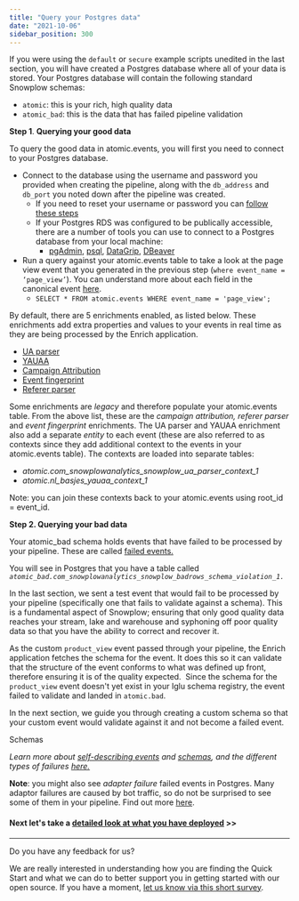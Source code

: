```yaml
---
title: "Query your Postgres data"
date: "2021-10-06"
sidebar_position: 300
---
```


If you were using the `default` or `secure` example scripts unedited in the last section, you will have created a Postgres database where all of your data is stored. Your Postgres database will contain the following standard Snowplow schemas:

- `atomic`: this is your rich, high quality data
- `atomic_bad`: this is the data that has failed pipeline validation

**Step 1**. **Querying your good data**

To query the good data in atomic.events, you will first you need to connect to your Postgres database.

- Connect to the database using the username and password you provided when creating the pipeline, along with the `db_address` and `db_port` you noted down after the pipeline was created.
    - If you need to reset your username or password you can [follow these steps](/docs/migrated/try-snowplow/try-snowplow-faq/#my-database-login-details-are-not-working)
    - If your Postgres RDS was configured to be publically accessible, there are a number of tools you can use to connect to a Postgres database from your local machine:
        - [pgAdmin](https://www.pgadmin.org/), [psql](https://www.postgresql.org/docs/current/app-psql.html), [DataGrip](https://www.jetbrains.com/datagrip/), [DBeaver](https://dbeaver.io/)
- Run a query against your atomic.events table to take a look at the page view event that you generated in the previous step (`where event_name = ‘page_view’`). You can understand more about each field in the canonical event [here](/docs/migrated/understanding-your-pipeline/canonical-event/).
    - `SELECT * FROM atomic.events WHERE event_name = 'page_view';`

By default, there are 5 enrichments enabled, as listed below. These enrichments add extra properties and values to your events in real time as they are being processed by the Enrich application.

- [UA parser](/docs/migrated/enriching-your-data/available-enrichments/ua-parser-enrichment/)
- [YAUAA](/docs/migrated/enriching-your-data/available-enrichments/yauaa-enrichment/) 
- [Campaign Attribution](/docs/migrated/enriching-your-data/available-enrichments/campaign-attribution-enrichment/)
- [Event fingerprint](/docs/migrated/enriching-your-data/available-enrichments/event-fingerprint-enrichment/) 
- [Referer parser](/docs/migrated/enriching-your-data/available-enrichments/referrer-parser-enrichment/)

Some enrichments are _legacy_ and therefore populate your atomic.events table. From the above list, these are the _campaign attribution, referer parser_ and _event fingerprint_ enrichments. The UA parser and YAUAA enrichment also add a separate _entity_ to each event (these are also referred to as contexts since they add additional context to the events in your atomic.events table). The contexts are loaded into separate tables: 

- _atomic.com\_snowplowanalytics\_snowplow\_ua\_parser\_context\_1_
- _atomic.nl\_basjes\_yauaa\_context\_1_

Note: you can join these contexts back to your atomic.events using root\_id = event\_id.

**Step 2. Querying your bad data**

Your atomic\_bad schema holds events that have failed to be processed by your pipeline. These are called [failed events.](/docs/migrated/managing-data-quality/failed-events/understanding-failed-events/)

You will see in Postgres that you have a table called _`atomic_bad.com_snowplowanalytics_snowplow_badrows_schema_violation_1.`_

In the last section, we sent a test event that would fail to be processed by your pipeline (specifically one that fails to validate against a schema). This is a fundamental aspect of Snowplow; ensuring that only good quality data reaches your stream, lake and warehouse and syphoning off poor quality data so that you have the ability to correct and recover it. 

As the custom `product_view` event passed through your pipeline, the Enrich application fetches the schema for the event. It does this so it can validate that the structure of the event conforms to what was defined up front, therefore ensuring it is of the quality expected.  Since the schema for the `product_view` event doesn't yet exist in your Iglu schema registry, the event failed to validate and landed in `atomic.bad`.

In the next section, we guide you through creating a custom schema so that your custom event would validate against it and not become a failed event. 

Schemas

_Learn more about_ [_self-describing events_](/docs/migrated/understanding-tracking-design/out-of-the-box-vs-custom-events-and-entities/) _and_ [_schemas_](/docs/migrated/understanding-tracking-design/understanding-schemas-and-validation/)_, and the different types of failures_ [_here._](/docs/migrated/managing-data-quality/failed-events/understanding-failed-events/)

**Note**: you might also see _adapter failure_ failed events in Postgres. Many adaptor failures are caused by bot traffic, so do not be surprised to see some of them in your pipeline. Find out more [here](/docs/migrated/managing-data-quality/failed-events/understanding-failed-events/#adaptor-failure).

#### Next let's take a [detailed look at what you have deployed](/docs/migrated/open-source-quick-start/quick-start-installation-guide-on-gcp/summary-of-what-you-have-deployed-gcp/) >>

* * *

Do you have any feedback for us?

We are really interested in understanding how you are finding the Quick Start and what we can do to better support you in getting started with our open source. If you have a moment, [let us know via this short survey](https://forms.gle/rKEqpFxwTfLjhQzR6).
